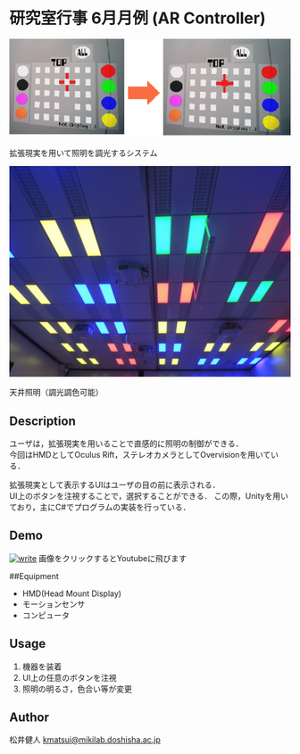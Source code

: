 研究室行事 6月月例 (AR Controller)
====

![UI](https://github.com/kentx422/Resource/blob/master/img/6mlm_UI.png?raw=true)

拡張現実を用いて照明を調光するシステム

![LED](https://github.com/kentx422/Resource/blob/master/img/6mlm_LEDlight.JPG?raw=true)

天井照明（調光調色可能）


## Description

ユーザは，拡張現実を用いることで直感的に照明の制御ができる．  
今回はHMDとしてOculus Rift，ステレオカメラとしてOvervisionを用いている．  
  
拡張現実として表示するUIはユーザの目の前に表示される．  
UI上のボタンを注視することで，選択することができる．
この際，Unityを用いており，主にC#でプログラムの実装を行っている． 

## Demo

[![write](http://img.youtube.com/vi/Op5xyvNrfpg/0.jpg)](https://www.youtube.com/watch?v=Op5xyvNrfpg)
画像をクリックするとYoutubeに飛びます

##Equipment

* HMD(Head Mount Display)  
* モーションセンサ  
* コンピュータ  

## Usage

1. 機器を装着
2. UI上の任意のボタンを注視
3. 照明の明るさ，色合い等が変更

## Author

松井健人
<kmatsui@mikilab.doshisha.ac.jp>

